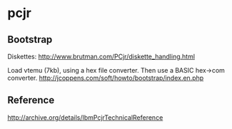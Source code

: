 pcjr
====

Bootstrap
---------

Diskettes: http://www.brutman.com/PCjr/diskette_handling.html

Load vtemu (7kb), using a hex file converter. Then use a BASIC hex->com converter.
http://jcoppens.com/soft/howto/bootstrap/index.en.php


Reference
---------

http://archive.org/details/IbmPcjrTechnicalReference
